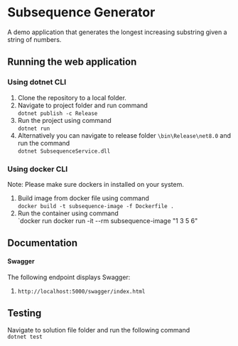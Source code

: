 # Subsequence Generator
A demo application that generates the longest increasing substring given a string of numbers.

## Running the web application

### Using dotnet CLI
1. Clone the repository to a local folder.
2. Navigate to project folder and run command   
`dotnet publish -c Release`
3. Run the project using command  
`dotnet run`
4. Alternatively you can navigate to release folder  `\bin\Release\net8.0`  and run the command   
`dotnet SubsequenceService.dll`
### Using docker CLI
Note: Please make sure dockers in installed on your system.

1. Build image from docker file using command  
`docker build -t subsequence-image -f Dockerfile .`
2. Run the container using command  
`docker run docker run -it --rm subsequence-image "1 3 5 6" 


## Documentation
#### Swagger

The following endpoint displays Swagger:
1. `http://localhost:5000/swagger/index.html`


## Testing
Navigate to solution file folder and run the following command  
`dotnet test`